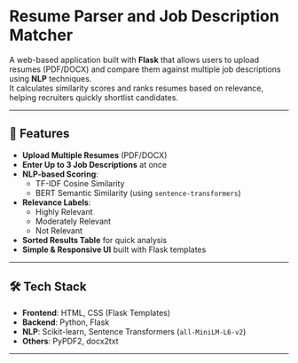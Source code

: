 # Resume Parser and Job Description Matcher

A web-based application built with **Flask** that allows users to upload resumes (PDF/DOCX) and compare them against multiple job descriptions using **NLP** techniques.  
It calculates similarity scores and ranks resumes based on relevance, helping recruiters quickly shortlist candidates.

---

## 🚀 Features
- **Upload Multiple Resumes** (PDF/DOCX)
- **Enter Up to 3 Job Descriptions** at once
- **NLP-based Scoring**:
  - TF-IDF Cosine Similarity  
  - BERT Semantic Similarity (using `sentence-transformers`)  
- **Relevance Labels**:  
  - Highly Relevant  
  - Moderately Relevant  
  - Not Relevant  
- **Sorted Results Table** for quick analysis
- **Simple & Responsive UI** built with Flask templates

---

## 🛠 Tech Stack
- **Frontend**: HTML, CSS (Flask Templates)
- **Backend**: Python, Flask
- **NLP**: Scikit-learn, Sentence Transformers (`all-MiniLM-L6-v2`)
- **Others**: PyPDF2, docx2txt  

---

